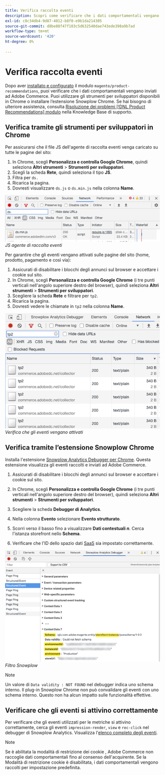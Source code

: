 ```yaml
---
title: Verifica raccolta eventi
description: Scopri come verificare che i dati comportamentali vengano inviati ad Adobe Commerce.
exl-id: c8c34db4-9d87-4012-b8f0-e9b1da214305
source-git-commit: d8be88f47f103c5d632540dae743ede398a9b7ad
workflow-type: tm+mt
source-wordcount: '420'
ht-degree: 0%

---
```


# Verifica raccolta eventi

Dopo aver [installato e configurato](install-configure.md) il modulo `magento/product-recommendations`, puoi verificare che i dati comportamentali vengano inviati ad Adobe Commerce. Puoi utilizzare gli strumenti per sviluppatori disponibili in Chrome o installare l’estensione Snowplow Chrome. Se hai bisogno di ulteriore assistenza, consulta [Risoluzione dei problemi [!DNL Product Recommendations] modulo](https://experienceleague.adobe.com/docs/commerce-knowledge-base/kb/troubleshooting/miscellaneous/troubleshoot-product-recommendations-module-in-magento-commerce.html) nella Knowledge Base di supporto.

## Verifica tramite gli strumenti per sviluppatori in Chrome

Per assicurarsi che il file JS dell&#39;agente di raccolta eventi venga caricato su tutte le pagine del sito:

1. In Chrome, scegli **Personalizza e controlla Google Chrome**, quindi seleziona **Altri strumenti** > **Strumenti per sviluppatori**.
1. Scegli la scheda **Rete**, quindi seleziona il tipo **JS**.
1. Filtra per `ds.`
1. Ricarica la pagina.
1. Dovresti visualizzare `ds.js` o `ds.min.js` nella colonna **Name**.

![JS raccolta eventi](assets/filter-ds.png)
_JS agente di raccolta eventi_

Per garantire che gli eventi vengano attivati sulle pagine del sito (home, prodotto, pagamento e così via):

1. Assicurati di disabilitare i blocchi degli annunci sul browser e accettare i cookie sul sito.
1. In Chrome, scegli **Personalizza e controlla Google Chrome** (i tre punti verticali nell&#39;angolo superiore destro del browser), quindi seleziona **Altri strumenti** > **Strumenti per sviluppatori**.
1. Scegliere la scheda **Rete** e filtrare per `tp2`.
1. Ricarica la pagina.
1. Dovresti vedere le chiamate in `tp2` nella colonna **Name**.

![Eventi di attivazione](assets/filter-tp2.png)
_Verifica che gli eventi vengano attivati_

## Verifica tramite l’estensione Snowplow Chrome

Installa l&#39;estensione [Snowplow Analytics Debugger per Chrome](https://chrome.google.com/webstore/detail/snowplow-analytics-debugg/jbnlcgeengmijcghameodeaenefieedm). Questa estensione visualizza gli eventi raccolti e inviati ad Adobe Commerce.

1. Assicurati di disabilitare i blocchi degli annunci sul browser e accettare i cookie sul sito.

1. In Chrome, scegli **Personalizza e controlla Google Chrome** (i tre punti verticali nell&#39;angolo superiore destro del browser), quindi seleziona **Altri strumenti** > **Strumenti per sviluppatori**.

1. Scegliere la scheda **Debugger di Analytics**.

1. Nella colonna **Evento** selezionare **Evento strutturato**.

1. Scorri verso il basso fino a visualizzare **Dati contestuali _n_**. Cerca l&#39;istanza storefront nello **Schema**.

1. Verificare che l&#39;ID dello spazio dati [SaaS](https://experienceleague.adobe.com/docs/commerce-admin/config/services/saas.html) sia impostato correttamente.

![Filtro spazzaneve](assets/snowplow-filter.png)
_Filtro Snowplow_

>[!NOTE]
>
> Un valore di `Data validity : NOT FOUND` nel debugger indica uno schema interno. Il plug-in Snowplow Chrome non può convalidare gli eventi con uno schema interno. Questo non ha alcun impatto sulle funzionalità effettive.

## Verificare che gli eventi si attivino correttamente

Per verificare che gli eventi utilizzati per le metriche si attivino correttamente, cerca gli eventi `impression-render`, `view` e `rec-click` nel debugger di Snowplow Analytics. Visualizza l&#39;[elenco completo degli eventi](https://experienceleague.adobe.com/docs/commerce-merchant-services/product-recommendations/developer/events.html).

>[!NOTE]
>
> Se è abilitata la modalità di restrizione dei cookie [](https://experienceleague.adobe.com/docs/commerce-admin/start/compliance/privacy/compliance-cookie-law.html), Adobe Commerce non raccoglie dati comportamentali fino al consenso dell&#39;acquirente. Se la Modalità di restrizione cookie è disabilitata, i dati comportamentali vengono raccolti per impostazione predefinita.
